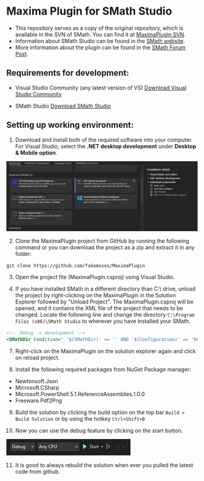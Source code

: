 # Maxima Plugin for SMath Studio

- This repository serves as a copy of the original repository, which is available in the SVN of SMath. You can find it at [MaximaPlugin SVN](https://smath.com:8443/!/#public/view/head/plugins/MaximaPlugin/).
- Information about SMath Studio can be found in the [SMath website](https://smath.com/en-US).
- More information about the plugin can be found in the [SMath Forum Post](https://en.smath.com/forum/yaf_postst2078_Maxima-Plugin.aspx).

## Requirements for development:

- Visual Studio Community (any latest version of VS)
  [Download Visual Studio Community](https://visualstudio.microsoft.com/free-developer-offers/)
  
- SMath Studio
  [Download SMath Studio](https://smath.com/en-US/view/SMathStudio/download)

## Setting up working environment:

1. Download and install both of the required software into your computer. For Visual Studio, select the **.NET desktop development** under **Desktop & Mobile option**. 

![Options during installation](documentations/options.png)

2. Clone the MaximaPlugin project from GitHub by running the following command or you can download the project as a zip and extract it in any folder:
```
git clone https://github.com/fakemoses/MaximaPlugin
```
3. Open the project file (MaximaPlugin.csproj) using Visual Studio.

4. If you have installed SMath in a different directory than C:\\ drive, unload the project by right-clicking on the MaximaPlugin in the Solution Explorer followed by "Unload Project". The MaximaPlugin.csproj will be opened, and it contains the XML file of the project that needs to be changed. Locate the following line and change the directory `C:\Program Files (x86)\SMath Studio` to wherever you have installed your SMath.

```xml
<!-- Debug -> development -->
<SMathDir Condition=" '$(SMathDir)' == '' AND '$(Configuration)' == 'Debug' ">
```

7. Right-click on the MaximaPlugin on the solution explorer again and click on reload project. 

8. Install the following required packages from NuGet Package manager:
- Newtonsoft.Json
- Microsoft.CSharp
- Microsoft.PowerShell.5.1.ReferenceAssemblies.1.0.0
- Freeware.Pdf2Png

9. Build the solution by clicking the build option on the top bar `Build > Build Solution` or by using the hotkey `Ctrl+Shift+B`

10. Now you can use the debug feature by clicking on the start button.

![Debug](documentations/debug.png)

11. It is good to always rebuild the solution when ever you pulled the latest code from github.
